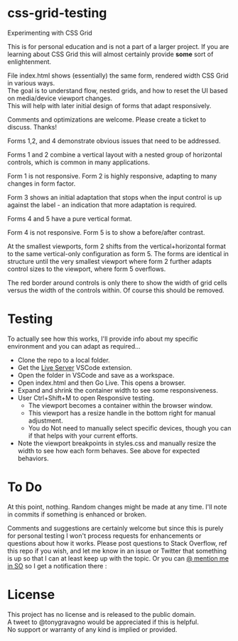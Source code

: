 # css-grid-testing
Experimenting with CSS Grid

This is for personal education and is not a part of a larger project.
If you are learning about CSS Grid this will almost certainly provide **some** sort of enlightenment.

File index.html shows (essentially) the same form, rendered width CSS Grid in various ways.  
The goal is to understand flow, nested grids, and how to reset the UI based on media/device viewport changes.  
This will help with later initial design of forms that adapt responsively.

Comments and optimizations are welcome. Please create a ticket to discuss. Thanks!

Forms 1,2, and 4 demonstrate obvious issues that need to be addressed.

Forms 1 and 2 combine a vertical layout with a nested group of horizontal controls, which is common in many applications.

Form 1 is not responsive. Form 2 is highly responsive, adapting to many changes in form factor.

Form 3 shows an initial adaptation that stops when the input control is up against the label - an indication that more adaptation is required.

Forms 4 and 5 have a pure vertical format.

Form 4 is not responsive. Form 5 is to show a before/after contrast.

At the smallest viewports, form 2 shifts from the vertical+horizontal format to the same vertical-only configuration as form 5. The forms are identical in structure until the very smallest viewport where form 2 further adapts control sizes to the viewport, where form 5 overflows.

The red border around controls is only there to show the width of grid cells versus the width of the controls within. Of course this should be removed.

# Testing

To actually see how this works, I'll provide info about my specific environment and you can adapt as required...

- Clone the repo to a local folder.
- Get the [Live Server](https://marketplace.visualstudio.com/items?itemName=ritwickdey.LiveServer) VSCode extension.
- Open the folder in VSCode and save as a workspace.
- Open index.html and then Go Live. This opens a browser.
- Expand and shrink the container width to see some responsiveness.
- User Ctrl+Shift+M to open Responsive testing.
  - The viewport becomes a container within the browser window.
  - This viewport has a resize handle in the bottom right for manual adjustment.
  - You do Not need to manually select specific devices, though you can if that helps with your current efforts.
- Note the viewport breakpoints in styles.css and manually resize the width to see how each form behaves. See above for expected behaviors.

# To Do

At this point, nothing. Random changes might be made at any time. I'll note in commits if something is enhanced or broken.

Comments and suggestions are certainly welcome but since this is purely for personal testing I won't process requests for enhancements or questions about how it works. Please post questions to Stack Overflow, ref this repo if you wish, and let me know in an issue or Twitter that something is up so that I can at least keep up with the topic. Or you can [@ mention me in SO](https://stackoverflow.com/users/190955/tonyg) so I get a notification there : 
# License

This project has no license and is released to the public domain.  
A tweet to @tonygravagno would be appreciated if this is helpful.  
No support or warranty of any kind is implied or provided.


